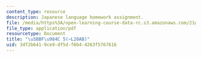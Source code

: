 ```yaml
---
content_type: resource
description: Japanese language homework assignment.
file: /media/https%3A/open-learning-course-data-rc.s3.amazonaws.com/21g-504-japanese-iv-spring-2009/3df2b6419ce9df5df6b44263f5767616_MIT21G_504S09_hw20b.pdf
file_type: application/pdf
resourcetype: Document
title: "\u5BBF\u984C 5(~L20AB)"
uid: 3df2b641-9ce9-df5d-f6b4-4263f5767616
---
```


